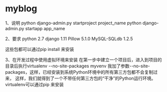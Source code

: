 # myblog

1、说明
python django-admin.py startproject project_name
python django-admin.py startapp app_name
 
2、要求
python 2.7
django 1.11
Pillow 5.1.0
MySQL-SQLdb 1.2.5

这些包都可以通过pip install 来安装

3、在开发过程中使用虚拟环境来安装
在第一步中建立一个项目后，进入到项目的目录后执行virtualenv --no-site-packages myvenv
我加了参数--no-site-packages，这样，已经安装到系统Python环境中的所有第三方包都不会复制过来，
这样，我们就得到了一个不带任何第三方包的“干净”的Python运行环境。
virtualenv可以通过pip 来安装

